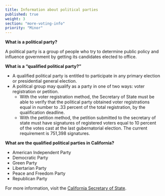 ```yaml
---
title: Information about political parties
published: true
weight: 3
section: "more-voting-info"
priority: "Minor"
---
```

**What is a political party?**  

A political party is a group of people who try to determine public policy and influence government by getting its candidates elected to office.  

**What is a “qualified political party?”**  
- A qualified political party is entitled to participate in any primary election or presidential general election.  
- A political group may qualify as a party in one of two ways: voter registration or petition.  
    - With the voter registration method, the Secretary of State must be able to verify that the political party obtained voter registrations equal in number to .33 percent of the total registration, by the qualification deadline.  
    - With the petition method, the petition submitted to the secretary of state must have signatures of registered voters equal to 10 percent of the votes cast at the last gubernatorial election. The current requirement is 751,398 signatures.  

**What are the qualified political parties in California?**  
- American Independent Party  
- Democratic Party  
- Green Party  
- Libertarian Party  
- Peace and Freedom Party  
- Republican Party  

For more information, visit the [California Secretary of State](http://www.sos.ca.gov/elections/political-parties/qualified-political-parties/).  
